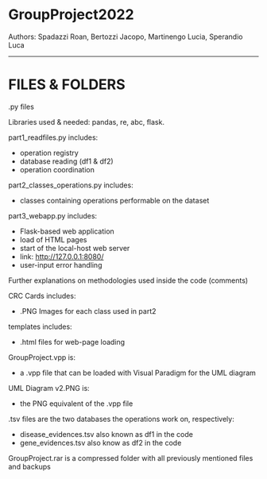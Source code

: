 # GroupProject2022
Authors: Spadazzi Roan, Bertozzi Jacopo, Martinengo Lucia, Sperandio Luca

-------------------------------------------------------------------------
# FILES & FOLDERS

.py files

Libraries used & needed: pandas, re, abc, flask.

part1_readfiles.py includes:
  - operation registry
  - database reading (df1 & df2)
  - operation coordination

part2_classes_operations.py includes:
  - classes containing operations performable on the dataset
  
 part3_webapp.py includes:
  - Flask-based web application
  - load of HTML pages
  - start of the local-host web server
  - link: http://127.0.0.1:8080/
  - user-input error handling

Further explanations on methodologies used inside the code (comments)


CRC Cards includes:
  - .PNG Images for each class used in part2


templates includes:
  - .html files for web-page loading


GroupProject.vpp is:
  - a .vpp file that can be loaded with Visual Paradigm for the UML diagram


UML Diagram v2.PNG is:
  - the PNG equivalent of the .vpp file
  
  
.tsv files are the two databases the operations work on, respectively:
  - disease_evidences.tsv also known as df1 in the code
  - gene_evidences.tsv also know as df2 in the code

GroupProject.rar is a compressed folder with all previously mentioned files
and backups
